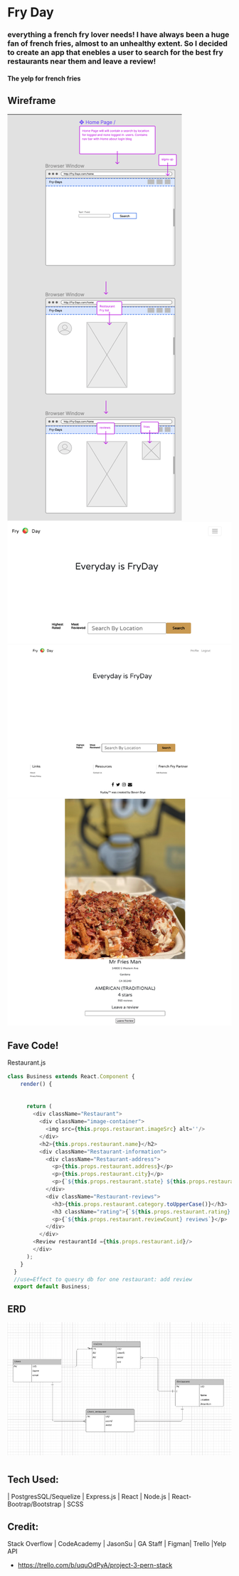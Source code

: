 # Fry Day 
### everything a french fry lover needs! I have always been a huge fan of french fries, almost to an unhealthy extent. So I decided to create an app that enebles a user to search for the best fry restaurants near them and leave a review! 



####  The yelp for french fries

## Wireframe
![](image/04.png)
![](image/03.png)
![](image/02.png)
![](image/01.png)


## Fave Code! 
Restaurant.js

```javascript
class Business extends React.Component {
    render() {


      return (
        <div className="Restaurant">
          <div className="image-container">
            <img src={this.props.restaurant.imageSrc} alt=''/>
          </div>
          <h2>{this.props.restaurant.name}</h2>
          <div className="Restaurant-information">
            <div className="Restaurant-address">
              <p>{this.props.restaurant.address}</p>
              <p>{this.props.restaurant.city}</p>
              <p>{`${this.props.restaurant.state} ${this.props.restaurant.zipCode}`}</p>
            </div>
            <div className="Restaurant-reviews">
              <h3>{this.props.restaurant.category.toUpperCase()}</h3>
              <h3 className="rating">{`${this.props.restaurant.rating} stars`}</h3>
              <p>{`${this.props.restaurant.reviewCount} reviews`}</p>
            </div>
          </div>
        <Review restaurantId ={this.props.restaurant.id}/>
        </div>
      );
    }
  }
  //use=Effect to quesry db for one restaurant: add review
  export default Business;
```
## ERD 

![](image/erdFry.png)

#

## Tech Used: 
| PostgresSQL/Sequelize | Express.js | React | Node.js | React-Bootrap/Bootstrap | SCSS

## Credit: 
Stack Overflow | CodeAcademy | JasonSu | GA Staff | Figman| Trello |Yelp API
- https://trello.com/b/uquOdPyA/project-3-pern-stack

